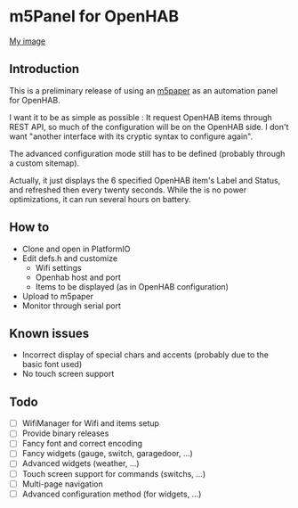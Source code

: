 # m5Panel for OpenHAB
[My image](doc/m5panel.jpg)
## Introduction

This is a preliminary release of using an [m5paper](https://m5stack.com/products/m5paper-esp32-development-kit-960x540-4-7-eink-display-235-ppi) as an automation panel for OpenHAB.

I want it to be as simple as possible : It request OpenHAB items through REST API, so much of the configuration will be on the OpenHAB side. I don't want "another interface with its cryptic syntax to configure again".

The advanced configuration mode still has to be defined (probably through a custom sitemap).
  
Actually, it just displays the 6 specified OpenHAB item's Label and Status, and refreshed then every twenty seconds. While the is no power optimizations, it can run several hours on battery.

## How to
 - Clone and open in PlatformIO
 - Edit defs.h and customize
    - Wifi settings
    - Openhab host and port
    - Items to be displayed (as in OpenHAB configuration)
- Upload to m5paper
- Monitor through serial port

## Known issues
 - Incorrect display of special chars and accents (probably due to the basic font used)
 - No touch screen support

## Todo
- [ ] WifiManager for Wifi and items setup
- [ ] Provide binary releases
- [ ] Fancy font and correct encoding
- [ ] Fancy widgets (gauge, switch, garagedoor, ...)
- [ ] Advanced widgets (weather, ...)
- [ ] Touch screen support for commands (switchs, ...)
- [ ] Multi-page navigation
- [ ] Advanced configuration method (for widgets, ...)
